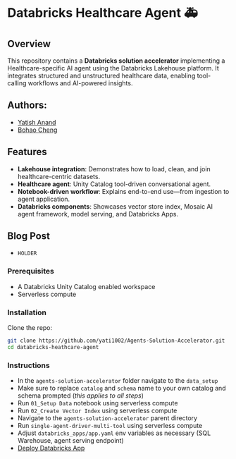 # Databricks Healthcare Agent 🚑

## Overview
This repository contains a **Databricks solution accelerator** implementing a Healthcare-specific AI agent using the Databricks Lakehouse platform. It integrates structured and unstructured healthcare data, enabling tool-calling workflows and AI-powered insights.

## Authors: 
* [Yatish Anand](https://www.linkedin.com/in/yatish-anand-mcts-42300b193/)
* [Bohao Cheng](https://www.linkedin.com/in/bohao-cheng-a6b58a11a/)

## Features
- **Lakehouse integration**: Demonstrates how to load, clean, and join healthcare-centric datasets.
- **Healthcare agent**: Unity Catalog tool-driven conversational agent.
- **Notebook-driven workflow**: Explains end-to-end use—from ingestion to agent application.
- **Databricks components**: Showcases vector store index, Mosaic AI agent framework, model serving, and Databricks Apps.

## Blog Post
- `HOLDER`

### Prerequisites
- A Databricks Unity Catalog enabled workspace
- Serverless compute

### Installation
Clone the repo:

```bash
git clone https://github.com/yati1002/Agents-Solution-Accelerator.git
cd databricks-heathcare-agent
```

### Instructions
- In the `agents-solution-accelerator` folder navigate to the `data_setup`
- Make sure to replace `catalog` and `schema` name to your own catalog and schema prompted (*this applies to all steps*)
- Run `01_Setup Data` notebook using serverless compute
- Run `02_Create Vector Index` using serverless compute
- Navigate to the `agents-solution-accelerator` parent directory
- Run `single-agent-driver-multi-tool` using serverless compute
- Adjust `databricks_apps/app.yaml` env variables as necessary (SQL Warehouse, agent serving endpoint)
- [Deploy Databricks App](https://docs.databricks.com/aws/en/dev-tools/databricks-apps/deploy#deploy-the-app)
